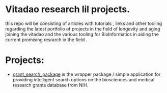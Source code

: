 # Vitadao research lil projects.

this repo will be consisting of articles with tutorials , links and other tooling  regarding the latest portfolio of projects in the field of longevity and aging joining the vitadao and the various tooling for BioInformatics in aiding the  current promising resrarch in the field .

# Projects:

- [grant_search_package](./grant_search_package/README.md) is the wrapper package /  simple application  for providing intelligent search options on the biosciences and medical research grants  database  from NIH.
